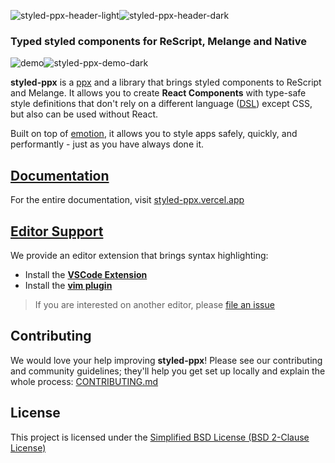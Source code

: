 ![styled-ppx-header-light](./.github/header-light.png#gh-dark-mode-only)![styled-ppx-header-dark](./.github/header-dark.png#gh-light-mode-only)

### Typed styled components for ReScript, Melange and Native

![demo](./.github/demo-dark.png#gh-dark-mode-only)![styled-ppx-demo-dark](./.github/demo-light.png#gh-light-mode-only)

**styled-ppx** is a [ppx](https://tarides.com/blog/2019-05-09-an-introduction-to-ocaml-ppx-ecosystem) and a library that brings styled components to ReScript and Melange. It allows you to create **React Components** with type-safe style definitions that don't rely on a different language ([DSL](https://en.wikipedia.org/wiki/Domain-specific_language)) except CSS, but also can be used without React.

Built on top of [emotion](https://emotion.sh), it allows you to style apps safely, quickly, and performantly - just as you have always done it.

## [Documentation](https://styled-ppx.vercel.app)

For the entire documentation, visit [styled-ppx.vercel.app](https://styled-ppx.vercel.app)

## [Editor Support](https://styled-ppx.vercel.app/editor-support)

We provide an editor extension that brings syntax highlighting:

- Install the **[VSCode Extension](https://marketplace.visualstudio.com/items?itemName=davesnx.vscode-styled-ppx)**
- Install the **[vim plugin](https://github.com/ahrefs/vim-styled-ppx/blob/main/README.md#installation)**

> If you are interested on another editor, please [file an issue](https://github.com/davesnx/styled-ppx/issues/new)

## Contributing

We would love your help improving **styled-ppx**! Please see our contributing and community guidelines; they'll help you get set up locally and explain the whole process: [CONTRIBUTING.md](./CONTRIBUTING.md)

## License

This project is licensed under the [Simplified BSD License (BSD 2-Clause License)](./LICENSE)
